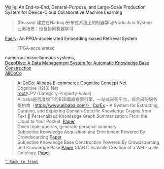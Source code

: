 [Walle](https://arxiv.org/pdf/2205.14833.pdf): An End-to-End, General-Purpose, and Large-Scale Production System for
Device-Cloud Collaborative Machine Learning    
> (Reason) 建立在Hadoop分布式系统上的机器学习Production System  
> 业务场景：设备协同机器学习  

[Faery](https://www.usenix.org/system/files/osdi22-zeng.pdf): An FPGA-accelerated Embedding-based Retrieval System  
> FPGA-accelerated  

numerous miscellaneous systems,  
[DeepDive: A Data Management System for Automatic Knowledge Base Construction](https://pages.cs.wisc.edu/~shavlik/abstracts/zhang.thesis.abstract.html)  
[AliCoCo](https://github.com/alicogintel/AliCoCo)  
> [AliCoCo: Alibaba E-commerce Cognitive Concept Net](https://arxiv.org/pdf/2003.13230.pdf)  
> Cognitive 1)2)3) Net  
> [root/]()CPV (Category-Property-Value)  
> Alibaba是百度旗下的B2B垂直搜索引擎，一站式采购平台，综合采购服务提供商（https://www.alibaba.com/）
[CurEx](https://hpi.de/en/naumann/people/michael-loster/Document/import_isg/p1883-loster.pdf/b2ef5f9335c25914e940b89d20b30f44.html?cHash=4fcadadb810a65b10e813de85213ce0f) – A System for Extracting, Curating, and Exploring Domain-Specific Knowledge Graphs from Text
> 🪺
Personalized Knowledge Graph Summarization: From the Cloud to Your Pocket. [Paper](https://gemslab.github.io/papers/safavi-2019-glimpse.pdf)  
> Given triple queries, generate personal summary  
Subjective Knowledge Acquisition and Enrichment Powered By Crowdsourcing [Paper](https://arxiv.org/pdf/1705.05720.pdf)  
> Subjective Knowledge Base Construction Powered By Crowdsourcing and Knowledge Base [Paper](https://dl.acm.org/doi/10.1145/3183713.3183732)
GIANT: Scalable Creation of a Web-scale Ontology. [Paper](https://arxiv.org/pdf/2004.02118.pdf)  


 [`^ Back to front`](../../../EntpSystems.md)
